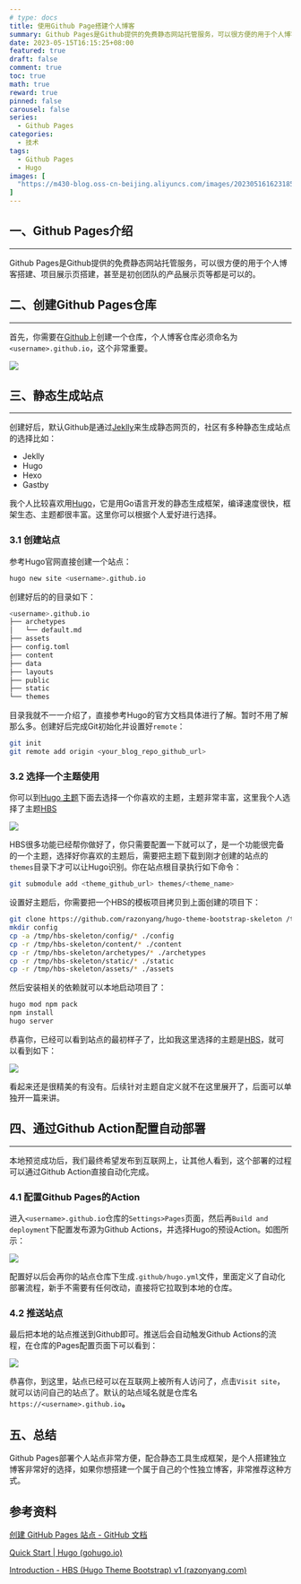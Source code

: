 ```yaml
---
# type: docs 
title: 使用Github Page搭建个人博客
summary: Github Pages是Github提供的免费静态网站托管服务，可以很方便的用于个人博客搭建、项目展示页搭建，甚至是初创团队的产品展示页等都是可以的。
date: 2023-05-15T16:15:25+08:00
featured: true
draft: false
comment: true
toc: true
math: true
reward: true
pinned: false
carousel: false
series:
  - Github Pages
categories: 
  - 技术
tags: 
  - Github Pages
  - Hugo
images: [
  "https://m430-blog.oss-cn-beijing.aliyuncs.com/images/202305161623185.png?x-oss-process=image/quality,q_80/format,webp"
]
---
```

## 一、Github Pages介绍
---
Github Pages是Github提供的免费静态网站托管服务，可以很方便的用于个人博客搭建、项目展示页搭建，甚至是初创团队的产品展示页等都是可以的。

## 二、创建Github Pages仓库
---

首先，你需要在[Github](https://github.com)上创建一个仓库，个人博客仓库必须命名为`<username>.github.io`，这个非常重要。

![](https://m430-blog.oss-cn-beijing.aliyuncs.com/images/202305161613203.png?x-oss-process=image/quality,q_80/format,webp)

## 三、静态生成站点

---

创建好后，默认Github是通过[Jeklly](https://jekyllrb.com/)来生成静态网页的，社区有多种静态生成站点的选择比如：

- Jeklly
- Hugo
- Hexo
- Gastby

我个人比较喜欢用[Hugo](https://gohugo.io/)，它是用Go语言开发的静态生成框架，编译速度很快，框架生态、主题都很丰富。这里你可以根据个人爱好进行选择。

### 3.1 创建站点

参考Hugo官网直接创建一个站点：

```bash
hugo new site <username>.github.io
```

创建好后的的目录如下：

```bash
<username>.github.io
├── archetypes
│   └── default.md
├── assets
├── config.toml
├── content
├── data
├── layouts
├── public
├── static
└── themes
```

目录我就不一一介绍了，直接参考Hugo的官方文档具体进行了解。暂时不用了解那么多。创建好后完成Git初始化并设置好`remote`：

```bash
git init
git remote add origin <your_blog_repo_github_url>
```

### 3.2 选择一个主题使用

你可以到[Hugo 主题](https://themes.gohugo.io/)下面去选择一个你喜欢的主题，主题非常丰富，这里我个人选择了主题[HBS](https://hbs.razonyang.com/)

![](https://m430-blog.oss-cn-beijing.aliyuncs.com/images/202305161613202.png?x-oss-process=image/quality,q_80/format,webp)

HBS很多功能已经帮你做好了，你只需要配置一下就可以了，是一个功能很完备的一个主题，选择好你喜欢的主题后，需要把主题下载到刚才创建的站点的`themes`目录下才可以让Hugo识别。你在站点根目录执行如下命令：

```bash
git submodule add <theme_github_url> themes/<theme_name>
```

设置好主题后，你需要把一个HBS的模板项目拷贝到上面创建的项目下：

```bash
git clone https://github.com/razonyang/hugo-theme-bootstrap-skeleton /tmp/hbs-skeleton
mkdir config
cp -a /tmp/hbs-skeleton/config/* ./config
cp -r /tmp/hbs-skeleton/content/* ./content
cp -r /tmp/hbs-skeleton/archetypes/* ./archetypes
cp -r /tmp/hbs-skeleton/static/* ./static
cp -r /tmp/hbs-skeleton/assets/* ./assets
```

然后安装相关的依赖就可以本地启动项目了：

```bash
hugo mod npm pack
npm install
hugo server
```

恭喜你，已经可以看到站点的最初样子了，比如我这里选择的主题是[HBS](https://hbs.razonyang.com/)，就可以看到如下：

![](https://m430-blog.oss-cn-beijing.aliyuncs.com/images/202305161613201.png?x-oss-process=image/quality,q_80/format,webp)

看起来还是很精美的有没有。后续针对主题自定义就不在这里展开了，后面可以单独开一篇来讲。

## 四、通过Github Action配置自动部署

---

本地预览成功后，我们最终希望发布到互联网上，让其他人看到，这个部署的过程可以通过Github Action直接自动化完成。

### 4.1 配置Github Pages的Action

进入`<username>.github.io`仓库的`Settings>Pages`页面，然后再`Build and deployment`下配置发布源为Github Actions，并选择Hugo的预设Action。如图所示：

![](https://m430-blog.oss-cn-beijing.aliyuncs.com/images/202305161613200.png?x-oss-process=image/quality,q_80/format,webp)

配置好以后会再你的站点仓库下生成`.github/hugo.yml`文件，里面定义了自动化部署流程，新手不需要有任何改动，直接将它拉取到本地的仓库。

### 4.2 推送站点

最后把本地的站点推送到Github即可。推送后会自动触发Github Actions的流程，在仓库的Pages配置页面下可以看到：

![](https://m430-blog.oss-cn-beijing.aliyuncs.com/images/202305161613198.png?x-oss-process=image/quality,q_80/format,webp)

恭喜你，到这里，站点已经可以在互联网上被所有人访问了，点击`Visit site`，就可以访问自己的站点了。默认的站点域名就是仓库名`https://<username>.github.io`**。**

## 五、总结

Github Pages部署个人站点非常方便，配合静态工具生成框架，是个人搭建独立博客非常好的选择，如果你想搭建一个属于自己的个性独立博客，非常推荐这种方式。

## 参考资料

[创建 GitHub Pages 站点 - GitHub 文档](https://docs.github.com/zh/pages/getting-started-with-github-pages/creating-a-github-pages-site)

[Quick Start | Hugo (gohugo.io)](https://gohugo.io/getting-started/quick-start/)

[Introduction - HBS (Hugo Theme Bootstrap) v1 (razonyang.com)](https://hbs.razonyang.com/v1/en/docs/getting-started/introduction/)
